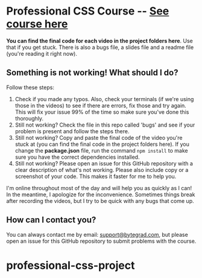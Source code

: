 # Professional CSS Course -- [See course here](https://bytegrad.com/professional-css)

**You can find the final code for each video in the project folders here**. Use that if you get stuck. There is also a bugs file, a slides file and a readme file (you're reading it right now).

## Something is not working! What should I do?
Follow these steps:
1. Check if you made any typos. Also, check your terminals (if we're using those in the videos) to see if there are errors, fix those and try again. This will fix your issue 99% of the time so make sure you've done this thoroughly.
2. Still not working? Check the file in this repo called 'bugs' and see if your problem is present and follow the steps there.
3. Still not working? Copy and paste the final code of the video you're stuck at (you can find the final code in the project folders here). If you change the **package.json** file, run the command `npm install` to make sure you have the correct dependencies installed.
4. Still not working? Please open an issue for this GitHub repository with a clear description of what's not working. Please also include copy or a screenshot of your code. This makes it faster for me to help you.

I'm online throughout most of the day and will help you as quickly as I can! In the meantime, I apologize for the inconvenience. Sometimes things break after recording the videos, but I try to be quick with any bugs that come up.

## How can I contact you?
You can always contact me by email: support@bytegrad.com, but please open an issue for this GitHub repository to submit problems with the course.
# professional-css-project
